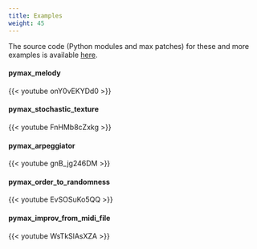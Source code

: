 ```yaml
---
title: Examples
weight: 45
---
```


The source code (Python modules and max patches) for these and more examples is available [here](https://github.com/danielims/pymaxmusic/tree/master/examples).

#### pymax_melody
{{< youtube onY0vEKYDd0 >}}
#### pymax_stochastic_texture
{{< youtube FnHMb8cZxkg >}}
#### pymax_arpeggiator
{{< youtube gnB_jg246DM >}}
#### pymax_order_to_randomness
{{< youtube EvSOSuKo5QQ >}}
#### pymax_improv_from_midi_file
{{< youtube WsTkSlAsXZA >}}